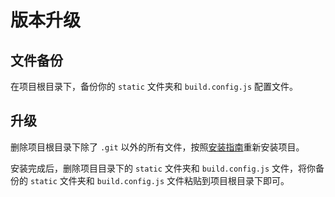 # 版本升级

## 文件备份

在项目根目录下，备份你的 ``static`` 文件夹和 ``build.config.js`` 配置文件。

## 升级

删除项目根目录下除了 ``.git`` 以外的所有文件，按照[安装指南](中文/安装.md)重新安装项目。

安装完成后，删除项目目录下的 ``static`` 文件夹和 ``build.config.js`` 文件，将你备份的 ``static`` 文件夹和 ``build.config.js`` 文件粘贴到项目根目录下即可。

